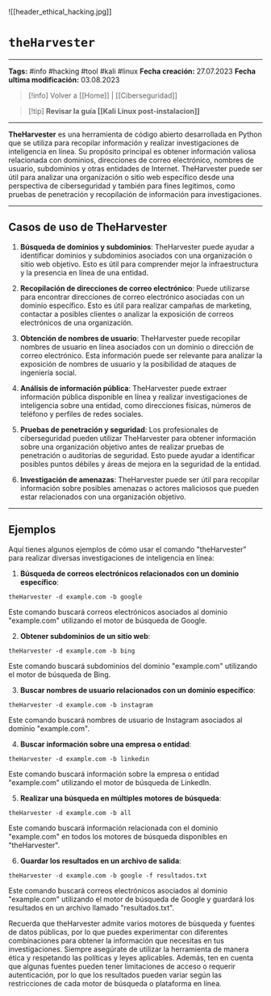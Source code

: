 ![[header_ethical_hacking.jpg]]
# `theHarvester`

---
**Tags:** #info #hacking #tool #kali #linux 
**Fecha creación:** 27.07.2023
**Fecha ultima modificación:** 03.08.2023

> [!info] Volver a [[Home]] | [[Ciberseguridad]] 

>[!tip] **Revisar la guía [[Kali Linux post-instalacion]]**

---

**TheHarvester** es una herramienta de código abierto desarrollada en Python que se utiliza para recopilar información y realizar investigaciones de inteligencia en línea. Su propósito principal es obtener información valiosa relacionada con dominios, direcciones de correo electrónico, nombres de usuario, subdominios y otras entidades de Internet. TheHarvester puede ser útil para analizar una organización o sitio web específico desde una perspectiva de ciberseguridad y también para fines legítimos, como pruebas de penetración y recopilación de información para investigaciones.

---
## Casos de uso de TheHarvester

1. **Búsqueda de dominios y subdominios**: TheHarvester puede ayudar a identificar dominios y subdominios asociados con una organización o sitio web objetivo. Esto es útil para comprender mejor la infraestructura y la presencia en línea de una entidad.

2. **Recopilación de direcciones de correo electrónico**: Puede utilizarse para encontrar direcciones de correo electrónico asociadas con un dominio específico. Esto es útil para realizar campañas de marketing, contactar a posibles clientes o analizar la exposición de correos electrónicos de una organización.

3. **Obtención de nombres de usuario**: TheHarvester puede recopilar nombres de usuario en línea asociados con un dominio o dirección de correo electrónico. Esta información puede ser relevante para analizar la exposición de nombres de usuario y la posibilidad de ataques de ingeniería social.

4. **Análisis de información pública**: TheHarvester puede extraer información pública disponible en línea y realizar investigaciones de inteligencia sobre una entidad, como direcciones físicas, números de teléfono y perfiles de redes sociales.

5. **Pruebas de penetración y seguridad**: Los profesionales de ciberseguridad pueden utilizar TheHarvester para obtener información sobre una organización objetivo antes de realizar pruebas de penetración o auditorías de seguridad. Esto puede ayudar a identificar posibles puntos débiles y áreas de mejora en la seguridad de la entidad.

6. **Investigación de amenazas**: TheHarvester puede ser útil para recopilar información sobre posibles amenazas o actores maliciosos que pueden estar relacionados con una organización objetivo.

---
## Ejemplos

Aquí tienes algunos ejemplos de cómo usar el comando "theHarvester" para realizar diversas investigaciones de inteligencia en línea:

1. **Búsqueda de correos electrónicos relacionados con un dominio específico**:

```
theHarvester -d example.com -b google
```

Este comando buscará correos electrónicos asociados al dominio "example.com" utilizando el motor de búsqueda de Google.

2. **Obtener subdominios de un sitio web**:

```
theHarvester -d example.com -b bing
```

Este comando buscará subdominios del dominio "example.com" utilizando el motor de búsqueda de Bing.

3. **Buscar nombres de usuario relacionados con un dominio específico**:

```
theHarvester -d example.com -b instagram
```

Este comando buscará nombres de usuario de Instagram asociados al dominio "example.com".

4. **Buscar información sobre una empresa o entidad**:

```
theHarvester -d example.com -b linkedin
```

Este comando buscará información sobre la empresa o entidad "example.com" utilizando el motor de búsqueda de LinkedIn.

5. **Realizar una búsqueda en múltiples motores de búsqueda**:

```
theHarvester -d example.com -b all
```

Este comando buscará información relacionada con el dominio "example.com" en todos los motores de búsqueda disponibles en "theHarvester".

6. **Guardar los resultados en un archivo de salida**:

```
theHarvester -d example.com -b google -f resultados.txt
```

Este comando buscará correos electrónicos asociados al dominio "example.com" utilizando el motor de búsqueda de Google y guardará los resultados en un archivo llamado "resultados.txt".

Recuerda que theHarvester admite varios motores de búsqueda y fuentes de datos públicas, por lo que puedes experimentar con diferentes combinaciones para obtener la información que necesitas en tus investigaciones. Siempre asegúrate de utilizar la herramienta de manera ética y respetando las políticas y leyes aplicables. Además, ten en cuenta que algunas fuentes pueden tener limitaciones de acceso o requerir autenticación, por lo que los resultados pueden variar según las restricciones de cada motor de búsqueda o plataforma en línea.
